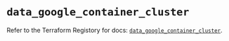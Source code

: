 # `data_google_container_cluster`

Refer to the Terraform Registory for docs: [`data_google_container_cluster`](https://registry.terraform.io/providers/hashicorp/google/4.80.0/docs/data-sources/container_cluster).
